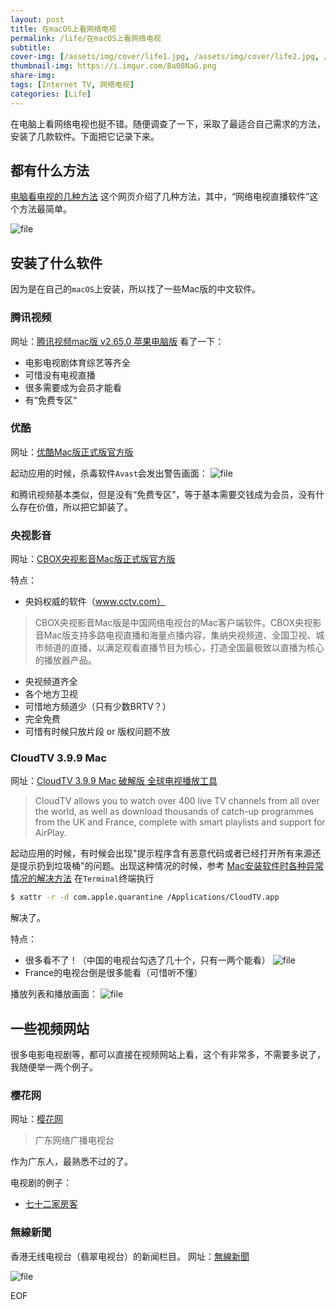 ```yaml
---
layout: post
title: 在macOS上看网络电视
permalink: /life/在macOS上看网络电视
subtitle: 
cover-img: [/assets/img/cover/life1.jpg, /assets/img/cover/life2.jpg, /assets/img/cover/life3.jpg]
thumbnail-img: https://i.imgur.com/Ba08NaG.png
share-img:
tags: [Internet TV, 网络电视]
categories: [Life]
---
```


在电脑上看网络电视也挺不错。随便调查了一下，采取了最适合自己需求的方法，安装了几款软件。下面把它记录下来。

## 都有什么方法
[电脑看电视的几种方法](http://sm.aipingxiang.com/bg/21565.html) 这个网页介绍了几种方法，其中，“网络电视直播软件”这个方法最简单。

![file](https://i.imgur.com/Ba08NaG.png)

## 安装了什么软件
因为是在自己的`macOS`上安装，所以找了一些Mac版的中文软件。

### 腾讯视频
网址：[腾讯视频mac版 v2.65.0 苹果电脑版](https://www.anfensi.com/down/243995.html)
看了一下：
+ 电影电视剧体育综艺等齐全
+ 可惜没有电视直播
+ 很多需要成为会员才能看
+ 有“免费专区“

### 优酷
网址：[优酷Mac版正式版官方版](https://www.bear20.com/macsoft/3971/613234397.html)

起动应用的时候，杀毒软件`Avast`会发出警告画面：
![file](https://i.imgur.com/joM0FRi.png)

和腾讯视频基本类似，但是没有“免费专区”，等于基本需要交钱成为会员，没有什么存在价值，所以把它卸装了。

### 央视影音
网址：[CBOX央视影音Mac版正式版官方版](https://www.bear20.com/macsoft/1521/641981152.html)

特点：
+ 央妈权威的软件（www.cctv.com）
>CBOX央视影音Mac版是中国网络电视台的Mac客户端软件。CBOX央视影音Mac版支持多路电视直播和海量点播内容，集纳央视频道、全国卫视、城市频道的直播，以满足观看直播节目为核心，打造全国最极致以直播为核心的播放器产品。
+ 央视频道齐全
+ 各个地方卫视
+ 可惜地方频道少（只有少数BRTV？）
+ 完全免费
+ 可惜有时候只放片段 or 版权问题不放

### CloudTV 3.9.9 Mac
网址：[CloudTV 3.9.9 Mac 破解版 全球电视播放工具](https://www.imacso.com/cloudtv.html)
>CloudTV allows you to watch over 400 live TV channels from all over the world, as well as download thousands of catch-up programmes from the UK and France, complete with smart playlists and support for AirPlay.

起动应用的时候，有时候会出现"提示程序含有恶意代码或者已经打开所有来源还是提示扔到垃圾桶"的问题。出现这种情况的时候，参考
[Mac安装软件时各种异常情况的解决方法](https://www.imacso.com/knowledge/installation-wrong)
在`Terminal`终端执行
```sh
$ xattr -r -d com.apple.quarantine /Applications/CloudTV.app
```
解决了。

特点：
+ 很多看不了！（中国的电视台勾选了几十个，只有一两个能看）
![file](https://i.imgur.com/Abdcr0s.png)
+ France的电视台倒是很多能看（可惜听不懂）

播放列表和播放画面：
![file](https://i.imgur.com/behh1GG.png)

## 一些视频网站
很多电影电视剧等，都可以直接在视频网站上看，这个有非常多，不需要多说了，我随便举一两个例子。

### 樱花网
网址：[樱花网](https://www1.gdtv.cn/)
>广东网络广播电视台

作为广东人，最熟悉不过的了。

电视剧的例子：
+ [七十二家房客](https://www1.gdtv.cn/search?key=%E4%B8%83%E5%8D%81%E4%BA%8C%E5%AE%B6%E6%88%BF%E5%AE%A2)

### 無線新聞
香港无线电视台（翡翠电视台）的新闻栏目。
网址：[無線新聞](https://news.tvb.com/tc)

![file](https://i.imgur.com/hsed3Mf.png)

EOF


